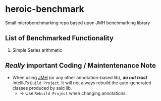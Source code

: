 # heroic-benchmark
Small microbenchmarking repo based upon JMH benchmarking library

## List of Benchmarked Functionality

1. Simple Series arithmetic

## *Really* important Coding / Maintentenance Note

- When using [JMH](https://hg.openjdk.java.net/code-tools/jmh) (or any other annotation-based lib), ***do not trust*** IntelliJ’s `Build Project`. It will not always rebuild the auto-generated classes produced by said lib.
  - → Use `Rebuild Project` when changing annotations.
